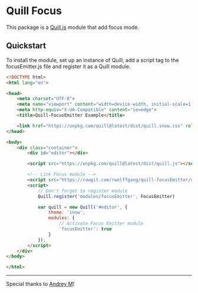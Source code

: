 # Quill Focus

This package is a [Quill.js](https://quillljs.com/) module that add focus mode.

## Quickstart

To install the module, set up an instance of Quill, add a script tag to the focusEmitter.js file and register it as a Quill module.

```html
<!DOCTYPE html>
<html lang="en">

<head>
    <meta charset="UTF-8">
    <meta name="viewport" content="width=device-width, initial-scale=1.0">
    <meta http-equiv="X-UA-Compatible" content="ie=edge">
    <title>Quill-FocusEmitter Example</title>

    <link href="https://unpkg.com/quill@latest/dist/quill.snow.css" rel="stylesheet">
</head>

<body>
    <div class="container">
        <div id="editor"></div>

        <script src="https://unpkg.com/quill@latest/dist/quill.js"></script>

        <!-- Link Focus module -->
        <script src="https://rawgit.com/rwolffgang/quill-focusEmitter/master/src/focusEmitter.js"></script>
        <script>
            // Don't forget to register module
            Quill.register('modules/focusEmitter', FocusEmitter)

            var quill = new Quill('#editor', {
                theme: 'snow',
                modules: {
                    // Activate Focus Emitter module
                    'focusEmitter': true
                }
            });
        </script>
    </div>
</body>

</html>
```

---
Special thanks to [Andrey M](https://github.com/amka)!
